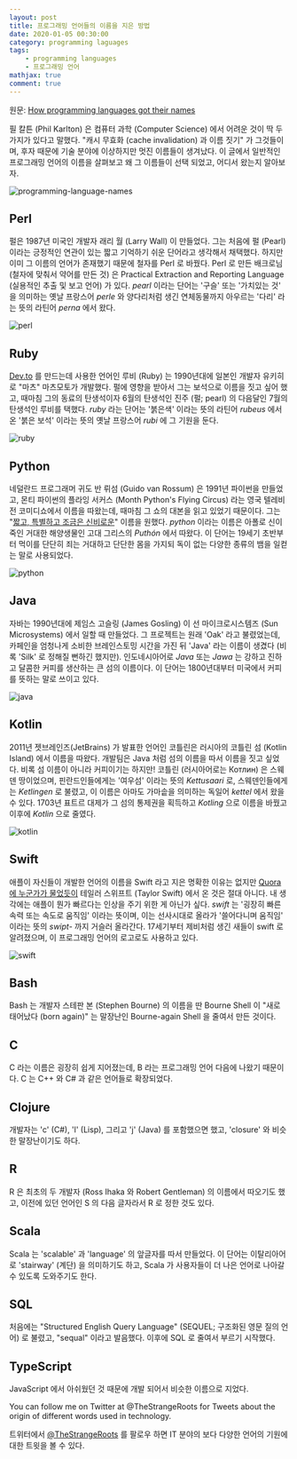 ```yaml
---
layout: post
title: 프로그래밍 언어들의 이름을 지은 방법
date: 2020-01-05 00:30:00
category: programming laguages
tags:
    - programming languages
    - 프로그래밍 언어
mathjax: true
comment: true
---
```


원문: [How programming languages got their names](https://dev.to/scottydocs/how-programming-languages-got-their-names-207e)

필 칼튼 (Phil Karlton) 은 컴퓨터 과학 (Computer Science) 에서 어려운 것이 딱 두 가지가 있다고 말했다. "캐시 무효화 (cache invalidation) 과 이름 짓기" 가 그것들이며, 후자 때문에 기술 분야에 이상하지만 멋진 이름들이 생겨났다. 이 글에서 일반적인 프로그래밍 언어의 이름을 살펴보고 왜 그 이름들이 선택 되었고, 어디서 왔는지 알아보자.

![programming-language-names](/images/2020-01-05-how-programming-laguages-got-their-names/2020-01-05-how-programming-laguages-got-their-names.jpg)

## Perl

펄은 1987년 미국인 개발자 래리 월 (Larry Wall) 이 만들었다. 그는 처음에 펄 (Pearl) 이라는 긍정적인 연관이 있는 짧고 기억하기 쉬운 단어라고 생각해서 채택했다. 하지만 이미 그 이름의 언어가 존재했기 때문에 철자를 Perl 로 바꿨다. Perl 로 만든 배크로님 (철자에 맞춰서 약어를 만든 것) 은 Practical Extraction and Reporting Language (실용적인 추출 및 보고 언어) 가 있다. *pearl* 이라는 단어는 '구슬' 또는 '가치있는 것' 을 의미하는 옛날 프랑스어 *perle* 와 양다리처럼 생긴 연체동물까지 아우르는 '다리' 라는 뜻의 라틴어 *perna* 에서 왔다.

![perl](/images/2020-01-05-how-programming-laguages-got-their-names/perl.jpg)

## Ruby

[Dev.to](https://dev.to/) 를 만드는데 사용한 언어인 루비 (Ruby) 는 1990년대에 일본인 개발자 유키히로 "마츠" 마츠모토가 개발했다. 펄에 영향을 받아서 그는 보석으로 이름을 짓고 싶어 했고, 때마침 그의 동료의 탄생석이자 6월의 탄생석인 진주 (펄; pearl) 의 다음달인 7월의 탄생석인 루비를 택했다. *ruby* 라는 단어는 '붉은색' 이라는 뜻의 라틴어 *rubeus* 에서 온 '붉은 보석' 이라는 뜻의 옛날 프랑스어 *rubi* 에 그 기원을 둔다.

![ruby](/images/2020-01-05-how-programming-laguages-got-their-names/ruby.jpg)

## Python

네덜란드 프로그래머 귀도 반 뤼섬 (Guido van Rossum) 은 1991년 파이썬을 만들었고, 몬티 파이썬의 플라잉 서커스 (Month Python's Flying Circus) 라는 영국 텔레비전 코미디쇼에서 이름을 따왔는데, 때마침 그 쇼의 대본을 읽고 있었기 때문이다. 그는 "[짧고, 특별하고 조금은 신비로운](https://docs.python.org/2/faq/general.html#why-is-it-called-python)" 이름을 원했다. *python* 이라는 이름은 아폴로 신이 죽인 거대한 해양생물인 고대 그리스의 *Puthón* 에서 따왔다. 이 단어는 19세기 초반부터 먹이를 단단히 죄는 거대하고 단단한 몸을 가지되 독이 없는 다양한 종류의 뱀을 일컫는 말로 사용되었다.

![python](/images/2020-01-05-how-programming-laguages-got-their-names/python.jpg)

## Java

자바는 1990년대에 제임스 고슬링 (James Gosling) 이 선 마이크로시스템즈 (Sun Microsystems) 에서 일할 때 만들었다. 그 프로젝트는 원래 'Oak' 라고 불렸었는데, 카페인을 엄청나게 소비한 브레인스토밍 시간을 가진 뒤 'Java' 라는 이름이 생겼다 (비록 'Silk' 로 정해질 뻔하긴 했지만). 인도네시아어로 *Java* 또는 *Jawa* 는 강하고 진하고 달콤한 커피를 생산하는 큰 섬의 이름이다. 이 단어는 1800년대부터 미국에서 커피를 뜻하는 말로 쓰이고 있다.

![java](/images/2020-01-05-how-programming-laguages-got-their-names/java.jpg)

## Kotlin

2011년 젯브레인즈(JetBrains) 가 발표한 언어인 코틀린은 러시아의 코틀린 섬 (Kotlin Island) 에서 이름을 따왔다. 개발팀은 Java 처럼 섬의 이름을 따서 이름을 짓고 싶었다. 비록 섬 이름이 아니라 커피이기는 하지만! 코틀린 (러시아어로는 Котлин) 은 스웨덴 땅이었으며, 핀란드인들에게는 '여우섬' 이라는 뜻의 *Kettusaari* 로, 스웨덴인들에게는 *Ketlingen* 로 불렸고, 이 이름은 아마도 가마솥을 의미하는 독일어 *kettel* 에서 왔을 수 있다. 1703년 표트르 대제가 그 섬의 통제권을 획득하고 *Kotling* 으로 이름을 바꿨고 이후에 *Kotlin* 으로 줄였다.

![kotlin](/images/2020-01-05-how-programming-laguages-got-their-names/kotlin.png)

## Swift

애플이 자신들이 개발한 언어의 이름을 Swift 라고 지은 명확한 이유는 없지만 [Quora 에 누군가가 물었듯이](https://www.quora.com/Is-the-Swift-programming-language-named-after-Taylor-Swift) 테일러 스위프트 (Taylor Swift) 에서 온 것은 절대 아니다. 내 생각에는 애플이 뭔가 빠르다는 인상을 주기 위한 게 아닌가 싶다. *swift* 는 '굉장히 빠른 속력 또는 속도로 움직임' 이라는 뜻이며, 이는 선사시대로 올라가 '쓸어다니며 움직임' 이라는 뜻의 *swipt-* 까지 거슬러 올라간다. 17세기부터 제비처럼 생긴 새들이 swift 로 알려졌으며, 이 프로그래밍 언어의 로고로도 사용하고 있다.

![swift](/images/2020-01-05-how-programming-laguages-got-their-names/swift.jpg)

## Bash

Bash 는 개발자 스테판 본 (Stephen Bourne) 의 이름을 딴 Bourne Shell 이 "새로 태어났다 (born again)" 는 말장난인 Bourne-again Shell 을 줄여서 만든 것이다.

## C

C 라는 이름은 굉장히 쉽게 지어졌는데, B 라는 프로그래밍 언어 다음에 나왔기 때문이다. C 는 C++ 와 C# 과 같은 언어들로 확장되었다.

## Clojure

개발자는 'c' (C#), 'l' (Lisp), 그리고 'j' (Java) 를 포함했으면 했고, 'closure' 와 비슷한 말장난이기도 하다.

## R

R 은 최초의 두 개발자 (Ross Ihaka 와 Robert Gentleman) 의 이름에서 따오기도 했고, 이전에 있던 언어인 S 의 다음 글자라서 R 로 정한 것도 있다.

## Scala

Scala 는 'scalable' 과 'language' 의 앞글자를 따서 만들었다. 이 단어는 이탈리아어로 'stairway' (계단) 을 의미하기도 하고, Scala 가 사용자들이 더 나은 언어로 나아갈 수 있도록 도와주기도 한다.

## SQL

처음에는 "Structured English Query Language" (SEQUEL; 구조화된 영문 질의 언어) 로 불렸고, "sequal" 이라고 발음했다. 이후에 SQL 로 줄여서 부르기 시작했다.

## TypeScript

JavaScript 에서 아쉬웠던 것 때문에 개발 되어서 비슷한 이름으로 지었다.

You can follow me on Twitter at @TheStrangeRoots for Tweets about the origin of different words used in technology.

트위터에서 [@TheStrangeRoots](https://twitter.com/thestrangeroots) 를 팔로우 하면 IT 분야의 보다 다양한 언어의 기원에 대한 트윗을 볼 수 있다.
